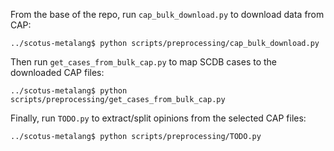 From the base of the repo, run `cap_bulk_download.py` to download data from CAP:

```
../scotus-metalang$ python scripts/preprocessing/cap_bulk_download.py
```

Then run `get_cases_from_bulk_cap.py` to map SCDB cases to the downloaded CAP files:
```
../scotus-metalang$ python scripts/preprocessing/get_cases_from_bulk_cap.py
```

Finally, run `TODO.py` to extract/split opinions from the selected CAP files:
```
../scotus-metalang$ python scripts/preprocessing/TODO.py
```
